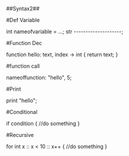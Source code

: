 ##Syntax2##

#Def Variable

int nameofvariable = ...;
str --------------------;



#Function Dec

function hello: text, index -> int {
	return text;
}



#function call

nameoffunction: "hello", 5;



#Print

print "hello";



#Conditional

if condition {
	//do something
}



#Recursive

for int x :: x < 10 :: x++ {
	//do something
}
